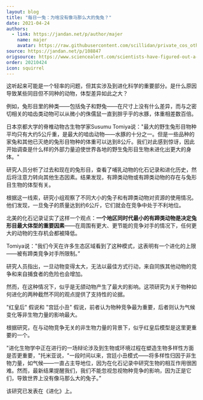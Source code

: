 ```yaml
---
layout: blog
title: "每日一兔：为啥没有像马那么大的兔兔？"
date: 2021-04-24
authors:
  - link: https://jandan.net/p/author/majer
    name: majer
    avatar: https://raw.githubusercontent.com/scillidan/private_cos_others/main/avater/jin_grey.png
source: https://jandan.net/p/108847
origsource: https://www.sciencealert.com/scientists-have-figured-out-a-reason-why-we-don-t-have-horse-sized-rabbits
order: 20210424
icon: squirrel
---
```


这听起来可能是一个轻率的问题，但其实涉及到进化科学的重要部分。是什么原因导致某些同目但不同种的动物，体型差异如此之大？

例如，兔形目里的种类——包括兔子和野兔——在尺寸上没有什么差异，而与之密切相关的啮齿类动物可以从微小的侏儒鼠一直到胖乎乎的水豚，体重相差数百倍。

日本京都大学的脊椎动物古生物学家Susumu Tomiya说："最大的野生兔形目物种平均只有大约5公斤重，是最大的啮齿动物——水豚的十分之一。但是一些品种的家兔和其他已灭绝的兔形目物种的体重可以达到8公斤。我们对此感到惊讶，因此开始调查是什么样的外部力量迫使世界各地的野生兔形目生物未进化出更大的身体。"

研究人员分析了过去和现在的兔形目，查看了哺乳动物的化石记录和进化历史，然后将注意力转向其他生态因素。结果发现，有蹄类动物或有蹄类动物的存在与兔形目生物的体型有关。

根据这一线索，研究小组观察了不同大小的兔子和有蹄类动物对资源的使用情况。他们发现，一旦兔子的质量达到约6公斤，它们就会在竞争中处于不利地位。

北美的化石记录证实了这样一个观点：**一个地区同时代最小的有蹄类动物是决定兔形目最大体型的重要因素**——在周围有更大、更节能的竞争对手的情况下，任何更大的动物的生存机会都被降低。

Tomiya说："我们今天在许多生态区域看到了这种模式，这表明有一个进化的上限——被有蹄类竞争对手所限制。”

研究人员指出，一旦动物变得太大，无法以最佳方式行动，来自同族其他动物的竞争和来自捕食者的危险也会增加。

然而，在这种情况下，似乎是无颌动物产生了最大的影响。这项研究为关于物种如何进化的两种截然不同的观点提供了支持性的论据。

"红皇后" 假说和 "宫廷小丑" 假说，前者认为物种竞争最为重要，后者则认为气候变化等非生物力量的影响最大。

根据研究，在与动物竞争无关的非生物力量的背景下，似乎红皇后模型是这里更重要的一个。

"进化生物学中正在进行的一场辩论涉及到生物或环境过程在塑造生物多样性方面是否更重要，"托米亚说，"一段时间以来，宫廷小丑模式——将多样性归因于非生物力量，如气候——一直占主导地位，因为在化石记录中研究生物的相互作用很困难。然而，最新结果提醒我们，我们不能忽视忽视物种竞争的影响，因为正是它们，导致世界上没有像马那么大的兔子。”

该研究已发表在《进化》上。